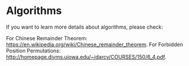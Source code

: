 # Algorithms
If you want to learn more details about algorithms, please check:

For Chinese Remainder Theorem: https://en.wikipedia.org/wiki/Chinese_remainder_theorem. 
For Forbidden Position Permutations: http://homepage.divms.uiowa.edu/~idarcy/COURSES/150/6_4.pdf. 
